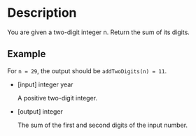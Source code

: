 # Description

You are given a two-digit integer n. Return the sum of its digits.

## Example

For `n = 29`, the output should be `addTwoDigits(n) = 11`.

- [input] integer year

  A positive two-digit integer.

- [output] integer

  The sum of the first and second digits of the input number.
